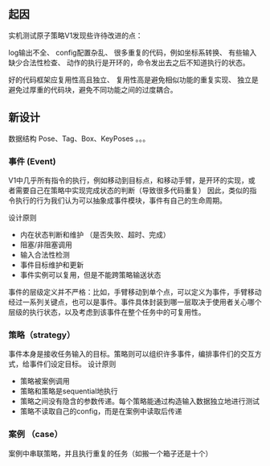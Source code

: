 ## 起因
实机测试原子策略V1发现些许待改进的点：

log输出不全、
config配置杂乱、
很多重复的代码，例如坐标系转换、
有些输入缺少合法性检查、
动作的执行是开环的，命令发出去之后不知道执行的状态。


好的代码框架应复用性高且独立、
复用性高是避免相似功能的重复实现、
独立是避免过厚重的代码块，避免不同功能之间的过度耦合。
## 新设计
数据结构
Pose、Tag、Box、KeyPoses 。。。

### 事件 (Event)
V1中几乎所有指令的执行，例如移动到目标点，和移动手臂，是开环的实现，或者需要自己在策略中实现完成状态的判断（导致很多代码重复）
因此，类似的指令执行的行为我们认为可以抽象成事件模块，事件有自己的生命周期。

设计原则
- 内在状态判断和维护 （是否失败、超时、完成）
- 阻塞/非阻塞调用
- 输入合法性检测
- 事件目标维护和更新
- 事件实例可以复用，但是不能跨策略输送状态


事件的层级定义并不严格：比如，手臂移动到单个点，可以定义为事件，手臂移动经过一系列关键点，也可以是事件。事件具体封装到哪一层取决于使用者关心哪个层级的执行状态，以及考虑到该事件在整个任务中的可复用性。

### 策略（strategy）
事件本身是接收任务输入的目标。策略则可以组织许多事件，编排事件们的交互方式，给事件们设定目标。
设计原则
- 策略被案例调用
- 策略和策略是sequential地执行
- 策略之间没有隐含的参数传递。每个策略能通过构造输入数据独立地进行测试
- 策略不读取自己的config，而是在案例中读取后传递

### 案例 （case）
案例中串联策略，并且执行重复的任务（如搬一个箱子还是十个）